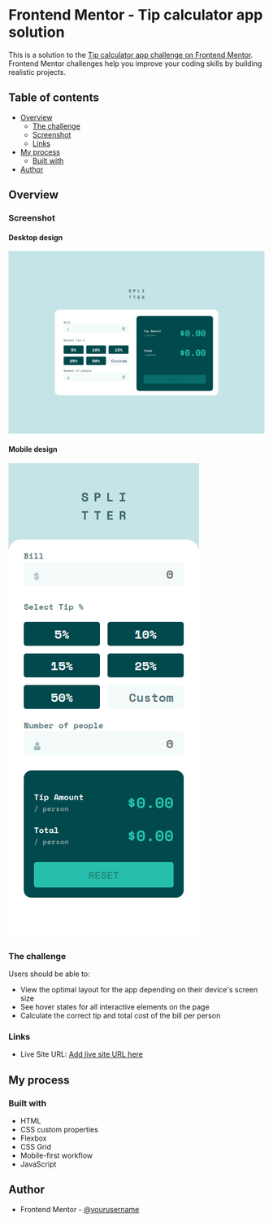 # Frontend Mentor - Tip calculator app solution

This is a solution to the [Tip calculator app challenge on Frontend Mentor](https://www.frontendmentor.io/challenges/tip-calculator-app-ugJNGbJUX). Frontend Mentor challenges help you improve your coding skills by building realistic projects.

## Table of contents

- [Overview](#overview)
  - [The challenge](#the-challenge)
  - [Screenshot](#screenshot)
  - [Links](#links)
- [My process](#my-process)
  - [Built with](#built-with)
- [Author](#author)

## Overview

### Screenshot

#### Desktop design

![](./screenshots/desktop-design.png)

#### Mobile design

![](./screenshots/mobile-design.png)

### The challenge

Users should be able to:

- View the optimal layout for the app depending on their device's screen size
- See hover states for all interactive elements on the page
- Calculate the correct tip and total cost of the bill per person

### Links

- Live Site URL: [Add live site URL here](https://ryusuke66.github.io/tip-calculator-app)

## My process

### Built with

- HTML
- CSS custom properties
- Flexbox
- CSS Grid
- Mobile-first workflow
- JavaScript

## Author

- Frontend Mentor - [@yourusername](https://www.frontendmentor.io/profile/@Ryusuke66)
